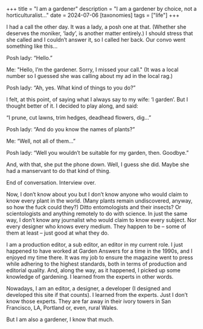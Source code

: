 +++
title = "I am a gardener"
description = "I am a gardener by choice, not a horticulturalist…"
date = 2024-07-06
[taxonomies]
tags = ["life"]
+++

I had a call the other day. It was a lady, a posh one at that. (Whether she deserves the moniker, ‘lady’, is another matter entirely.) I should stress that she called and I couldn’t answer it, so I called her back. Our convo went something like this…

Posh lady: “Hello.”

Me: "Hello, I’m the gardener. Sorry, I missed your call." (It was a local number so I guessed she was calling about my ad in the local rag.)

Posh lady: “Ah, yes. What kind of things to you do?”

I felt, at this point, of saying what I always say to my wife: ‘I garden’. But I thought better of it. I decided to play along, and said:

“I prune, cut lawns, trim hedges, deadhead flowers, dig…”

Posh lady: “And do you know the names of plants?”

Me: “Well, not all of them…”

Posh lady: “Well you wouldn’t be suitable for my garden, then. Goodbye.”

And, with that, she put the phone down. Well, I guess she did. Maybe she had a manservant to do that kind of thing.

End of conversation. Interview over.

Now, I don’t know about you but I don’t know anyone who would claim to know every plant in the world. (Many plants remain undiscovered, anyway, so how the fuck could they?) Ditto entomologists and their insects? Or scientologists and anything remotely to do with science. In just the same way, I don’t know any journalist who would claim to know every subject. Nor every designer who knows every medium. They happen to be – some of them at least – just good at what they do. 

I am a production editor, a sub editor, an editor in my current role. I just happened to have worked at Garden Answers for a time in the 1990s, and I enjoyed my time there. It was my job to ensure the magazine went to press while adhering to the highest standards, both in terms of production and editorial quality. And, along the way, as it happened, I picked up some knowledge of gardening. I learned from the experts in other words.

Nowadays, I am an editor, a designer, a developer (I designed and developed this site if that counts). I learned from the experts. Just I don’t know those experts. They are far away in their ivory towers in San Francisco, LA, Portland or, even, rural Wales.  

But I am also a gardener, I know that much.